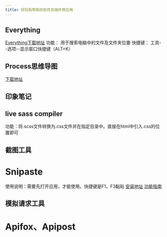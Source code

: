 ```yaml
---
title: 好玩有帮助的软件及插件等应用
---
```



## Everything
[Everything下载地址](https://www.voidtools.com/zh-cn/)
功能：
    用于搜索电脑中的文件及文件夹位置
快捷键：
    工具--选项--显示窗口快捷键（ALT+K）

## Process思维导图
[下载地址](https://www.processon.com/)


## 印象笔记

## live sass compiler
功能：将.scss文件转换为.css文件并在指定目录中。直接在html中引入.css的位置即可


## 截图工具
# Snipaste
使用说明：需要先打开应用，才能使用。快捷键是F1，F3黏贴
[安装地址](https://apps.microsoft.com/detail/9P1WXPKB68KX?rtc=1&hl=zh-cn&gl=CN)
[功能指南](https://docs.snipaste.com/zh-cn/)


## 模拟请求工具
# Apifox、Apipost